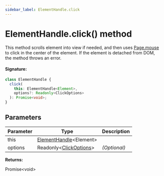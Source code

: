 ```yaml
---
sidebar_label: ElementHandle.click
---
```


# ElementHandle.click() method

This method scrolls element into view if needed, and then uses [Page.mouse](./puppeteer.page.md) to click in the center of the element. If the element is detached from DOM, the method throws an error.

#### Signature:

```typescript
class ElementHandle {
  click(
    this: ElementHandle<Element>,
    options?: Readonly<ClickOptions>
  ): Promise<void>;
}
```

## Parameters

| Parameter | Type                                                         | Description  |
| --------- | ------------------------------------------------------------ | ------------ |
| this      | [ElementHandle](./puppeteer.elementhandle.md)&lt;Element&gt; |              |
| options   | Readonly&lt;[ClickOptions](./puppeteer.clickoptions.md)&gt;  | _(Optional)_ |

**Returns:**

Promise&lt;void&gt;
